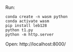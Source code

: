 Run:

    conda create -n wasm python
    conda activate wasm
    pip install leb128
    python t1.py
    python -m http.server

Open: http://localhost:8000/
